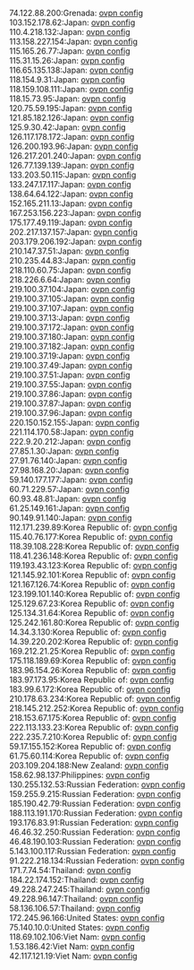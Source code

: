 74.122.88.200:Grenada: [ovpn config](vpn/74_122_88_200.ovpn)  
103.152.178.62:Japan: [ovpn config](vpn/103_152_178_62.ovpn)  
110.4.218.132:Japan: [ovpn config](vpn/110_4_218_132.ovpn)  
113.158.227.154:Japan: [ovpn config](vpn/113_158_227_154.ovpn)  
115.165.26.77:Japan: [ovpn config](vpn/115_165_26_77.ovpn)  
115.31.15.26:Japan: [ovpn config](vpn/115_31_15_26.ovpn)  
116.65.135.138:Japan: [ovpn config](vpn/116_65_135_138.ovpn)  
118.154.9.31:Japan: [ovpn config](vpn/118_154_9_31.ovpn)  
118.159.108.111:Japan: [ovpn config](vpn/118_159_108_111.ovpn)  
118.15.73.95:Japan: [ovpn config](vpn/118_15_73_95.ovpn)  
120.75.59.195:Japan: [ovpn config](vpn/120_75_59_195.ovpn)  
121.85.182.126:Japan: [ovpn config](vpn/121_85_182_126.ovpn)  
125.9.30.42:Japan: [ovpn config](vpn/125_9_30_42.ovpn)  
126.117.178.172:Japan: [ovpn config](vpn/126_117_178_172.ovpn)  
126.200.193.96:Japan: [ovpn config](vpn/126_200_193_96.ovpn)  
126.217.201.240:Japan: [ovpn config](vpn/126_217_201_240.ovpn)  
126.77.139.139:Japan: [ovpn config](vpn/126_77_139_139.ovpn)  
133.203.50.115:Japan: [ovpn config](vpn/133_203_50_115.ovpn)  
133.247.17.117:Japan: [ovpn config](vpn/133_247_17_117.ovpn)  
138.64.64.122:Japan: [ovpn config](vpn/138_64_64_122.ovpn)  
152.165.211.13:Japan: [ovpn config](vpn/152_165_211_13.ovpn)  
167.253.156.223:Japan: [ovpn config](vpn/167_253_156_223.ovpn)  
175.177.49.119:Japan: [ovpn config](vpn/175_177_49_119.ovpn)  
202.217.137.157:Japan: [ovpn config](vpn/202_217_137_157.ovpn)  
203.179.206.192:Japan: [ovpn config](vpn/203_179_206_192.ovpn)  
210.147.37.51:Japan: [ovpn config](vpn/210_147_37_51.ovpn)  
210.235.44.83:Japan: [ovpn config](vpn/210_235_44_83.ovpn)  
218.110.60.75:Japan: [ovpn config](vpn/218_110_60_75.ovpn)  
218.226.6.64:Japan: [ovpn config](vpn/218_226_6_64.ovpn)  
219.100.37.104:Japan: [ovpn config](vpn/219_100_37_104.ovpn)  
219.100.37.105:Japan: [ovpn config](vpn/219_100_37_105.ovpn)  
219.100.37.107:Japan: [ovpn config](vpn/219_100_37_107.ovpn)  
219.100.37.13:Japan: [ovpn config](vpn/219_100_37_13.ovpn)  
219.100.37.172:Japan: [ovpn config](vpn/219_100_37_172.ovpn)  
219.100.37.180:Japan: [ovpn config](vpn/219_100_37_180.ovpn)  
219.100.37.182:Japan: [ovpn config](vpn/219_100_37_182.ovpn)  
219.100.37.19:Japan: [ovpn config](vpn/219_100_37_19.ovpn)  
219.100.37.49:Japan: [ovpn config](vpn/219_100_37_49.ovpn)  
219.100.37.51:Japan: [ovpn config](vpn/219_100_37_51.ovpn)  
219.100.37.55:Japan: [ovpn config](vpn/219_100_37_55.ovpn)  
219.100.37.86:Japan: [ovpn config](vpn/219_100_37_86.ovpn)  
219.100.37.87:Japan: [ovpn config](vpn/219_100_37_87.ovpn)  
219.100.37.96:Japan: [ovpn config](vpn/219_100_37_96.ovpn)  
220.150.152.155:Japan: [ovpn config](vpn/220_150_152_155.ovpn)  
221.114.170.58:Japan: [ovpn config](vpn/221_114_170_58.ovpn)  
222.9.20.212:Japan: [ovpn config](vpn/222_9_20_212.ovpn)  
27.85.1.30:Japan: [ovpn config](vpn/27_85_1_30.ovpn)  
27.91.76.140:Japan: [ovpn config](vpn/27_91_76_140.ovpn)  
27.98.168.20:Japan: [ovpn config](vpn/27_98_168_20.ovpn)  
59.140.177.177:Japan: [ovpn config](vpn/59_140_177_177.ovpn)  
60.71.229.57:Japan: [ovpn config](vpn/60_71_229_57.ovpn)  
60.93.48.81:Japan: [ovpn config](vpn/60_93_48_81.ovpn)  
61.25.149.161:Japan: [ovpn config](vpn/61_25_149_161.ovpn)  
90.149.91.140:Japan: [ovpn config](vpn/90_149_91_140.ovpn)  
112.171.239.89:Korea Republic of: [ovpn config](vpn/112_171_239_89.ovpn)  
115.40.76.177:Korea Republic of: [ovpn config](vpn/115_40_76_177.ovpn)  
118.39.108.228:Korea Republic of: [ovpn config](vpn/118_39_108_228.ovpn)  
118.41.236.148:Korea Republic of: [ovpn config](vpn/118_41_236_148.ovpn)  
119.193.43.123:Korea Republic of: [ovpn config](vpn/119_193_43_123.ovpn)  
121.145.92.101:Korea Republic of: [ovpn config](vpn/121_145_92_101.ovpn)  
121.167.126.74:Korea Republic of: [ovpn config](vpn/121_167_126_74.ovpn)  
123.199.101.140:Korea Republic of: [ovpn config](vpn/123_199_101_140.ovpn)  
125.129.67.23:Korea Republic of: [ovpn config](vpn/125_129_67_23.ovpn)  
125.134.31.64:Korea Republic of: [ovpn config](vpn/125_134_31_64.ovpn)  
125.242.161.80:Korea Republic of: [ovpn config](vpn/125_242_161_80.ovpn)  
14.34.3.130:Korea Republic of: [ovpn config](vpn/14_34_3_130.ovpn)  
14.39.220.202:Korea Republic of: [ovpn config](vpn/14_39_220_202.ovpn)  
169.212.21.25:Korea Republic of: [ovpn config](vpn/169_212_21_25.ovpn)  
175.118.189.69:Korea Republic of: [ovpn config](vpn/175_118_189_69.ovpn)  
183.96.154.26:Korea Republic of: [ovpn config](vpn/183_96_154_26.ovpn)  
183.97.173.95:Korea Republic of: [ovpn config](vpn/183_97_173_95.ovpn)  
183.99.6.172:Korea Republic of: [ovpn config](vpn/183_99_6_172.ovpn)  
210.178.63.234:Korea Republic of: [ovpn config](vpn/210_178_63_234.ovpn)  
218.145.212.252:Korea Republic of: [ovpn config](vpn/218_145_212_252.ovpn)  
218.153.67.175:Korea Republic of: [ovpn config](vpn/218_153_67_175.ovpn)  
222.113.133.23:Korea Republic of: [ovpn config](vpn/222_113_133_23.ovpn)  
222.235.7.210:Korea Republic of: [ovpn config](vpn/222_235_7_210.ovpn)  
59.17.155.152:Korea Republic of: [ovpn config](vpn/59_17_155_152.ovpn)  
61.75.60.114:Korea Republic of: [ovpn config](vpn/61_75_60_114.ovpn)  
203.109.204.188:New Zealand: [ovpn config](vpn/203_109_204_188.ovpn)  
158.62.98.137:Philippines: [ovpn config](vpn/158_62_98_137.ovpn)  
130.255.132.53:Russian Federation: [ovpn config](vpn/130_255_132_53.ovpn)  
159.255.9.215:Russian Federation: [ovpn config](vpn/159_255_9_215.ovpn)  
185.190.42.79:Russian Federation: [ovpn config](vpn/185_190_42_79.ovpn)  
188.113.191.170:Russian Federation: [ovpn config](vpn/188_113_191_170.ovpn)  
193.176.83.91:Russian Federation: [ovpn config](vpn/193_176_83_91.ovpn)  
46.46.32.250:Russian Federation: [ovpn config](vpn/46_46_32_250.ovpn)  
46.48.190.103:Russian Federation: [ovpn config](vpn/46_48_190_103.ovpn)  
5.143.100.117:Russian Federation: [ovpn config](vpn/5_143_100_117.ovpn)  
91.222.218.134:Russian Federation: [ovpn config](vpn/91_222_218_134.ovpn)  
171.7.74.54:Thailand: [ovpn config](vpn/171_7_74_54.ovpn)  
184.22.174.152:Thailand: [ovpn config](vpn/184_22_174_152.ovpn)  
49.228.247.245:Thailand: [ovpn config](vpn/49_228_247_245.ovpn)  
49.228.96.147:Thailand: [ovpn config](vpn/49_228_96_147.ovpn)  
58.136.106.57:Thailand: [ovpn config](vpn/58_136_106_57.ovpn)  
172.245.96.166:United States: [ovpn config](vpn/172_245_96_166.ovpn)  
75.140.10.0:United States: [ovpn config](vpn/75_140_10_0.ovpn)  
118.69.102.106:Viet Nam: [ovpn config](vpn/118_69_102_106.ovpn)  
1.53.186.42:Viet Nam: [ovpn config](vpn/1_53_186_42.ovpn)  
42.117.121.19:Viet Nam: [ovpn config](vpn/42_117_121_19.ovpn)  
